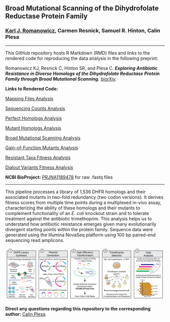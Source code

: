 ## Broad Mutational Scanning of the Dihydrofolate Reductase Protein Family

### [Karl J. Romanowicz](https://kromanowicz.github.io/), Carmen Resnick, Samuel R. Hinton, Calin Plesa
_____________________________________

This GitHub repository hosts R Markdown (RMD) files and links to the rendered code for reproducing the data analysis in the following preprint:

Romanowicz KJ, Resnick C, Hinton SR, and Plesa C. ***Exploring Antibiotic Resistance in Diverse Homologs of the Dihydrofolate Reductase Protein Family through Broad Mutational Scanning.*** [biorXiv]().

**Links to Rendered Code:**

[Mapping Files Analysis]()

[Sequencing Counts Analysis]()

[Perfect Homologs Analysis]()

[Mutant Homologs Analysis]()

[Broad Mutational Scanning Analysis]()

[Gain-of-Function Mutants Analysis]()

[Resistant Taxa Fitness Analysis]()

[Dialout Variants Fitness Analysis]()

**NCBI BioProject:** [PRJNA1189478](https://www.ncbi.nlm.nih.gov/bioproject/1189478) for raw .fastq files
_____________________________________

This pipeline processes a library of 1,536 DHFR homologs and their associated mutants in two-fold redundancy (two codon versions). It derives fitness scores from multiple time points during a multiplexed in-vivo assay, characterizing the ability of these homologs and their mutants to complement functionality of an *E. coli* knockout strain and to tolerate treatment against the antibiotic trimethoprim. This analysis helps us to understand how antibiotic resistance emerges given many evolutionarily divergent starting points within the protein family. Sequence data were generated using the Illumina NovaSeq platform using 100 bp paired-end sequencing read amplicons.

![](Images/DHFR.Diagram.png)

**Direct any questions regarding this repository to the corresponding author:** [Calin Plesa](mailto:calin@uoregon.edu).
